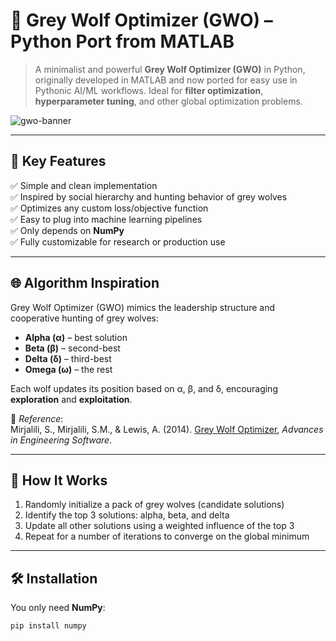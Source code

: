 # 🐺 Grey Wolf Optimizer (GWO) – Python Port from MATLAB

> A minimalist and powerful **Grey Wolf Optimizer (GWO)** in Python, originally developed in MATLAB and now ported for easy use in Pythonic AI/ML workflows. Ideal for **filter optimization**, **hyperparameter tuning**, and other global optimization problems.

![gwo-banner](https://ch.mathworks.com/matlabcentral/mlc-downloads/downloads/submissions/44974/versions/9/screenshot.jpg)

---

## 📌 Key Features

✅ Simple and clean implementation  
✅ Inspired by social hierarchy and hunting behavior of grey wolves  
✅ Optimizes any custom loss/objective function  
✅ Easy to plug into machine learning pipelines  
✅ Only depends on **NumPy**  
✅ Fully customizable for research or production use

---

## 🌐 Algorithm Inspiration

Grey Wolf Optimizer (GWO) mimics the leadership structure and cooperative hunting of grey wolves:
- **Alpha (α)** – best solution
- **Beta (β)** – second-best
- **Delta (δ)** – third-best
- **Omega (ω)** – the rest

Each wolf updates its position based on α, β, and δ, encouraging **exploration** and **exploitation**.

📖 *Reference*:  
Mirjalili, S., Mirjalili, S.M., & Lewis, A. (2014). [Grey Wolf Optimizer](https://doi.org/10.1016/j.advengsoft.2013.12.007), *Advances in Engineering Software*.

---

## 🧠 How It Works

1. Randomly initialize a pack of grey wolves (candidate solutions)
2. Identify the top 3 solutions: alpha, beta, and delta
3. Update all other solutions using a weighted influence of the top 3
4. Repeat for a number of iterations to converge on the global minimum

---

## 🛠️ Installation

You only need **NumPy**:

```bash
pip install numpy
